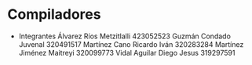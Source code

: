 # Compiladores
- Integrantes
Álvarez Ríos Metzitlalli 423052523
Guzmán Condado Juvenal 320491517
Martínez Cano Ricardo Iván 320283284
Martínez Jiménez Maitreyi 320099773
Vidal Aguilar Diego Jesus 319297591
